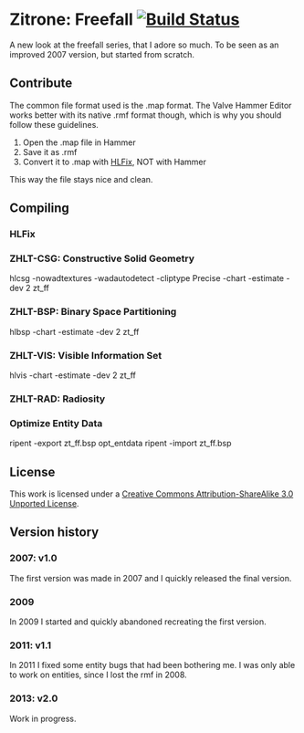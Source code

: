 # Zitrone: Freefall [![Build Status](https://travis-ci.org/ZitroneMapping/freefall.svg?branch=master)](https://travis-ci.org/ZitroneMapping/freefall) #
A new look at the freefall series, that I adore so much. To be seen as an improved 2007 version, but started from scratch.

## Contribute ##
The common file format used is the .map format. The Valve Hammer Editor works better with its native .rmf format though, which is why you should follow these guidelines.

1. Open the .map file in Hammer
2. Save it as .rmf
3. Convert it to .map with [HLFix](http://extension.ws/hlfix/), NOT with Hammer

This way the file stays nice and clean.

## Compiling ##
### HLFix ###

### ZHLT-CSG: Constructive Solid Geometry ###
hlcsg -nowadtextures -wadautodetect -cliptype Precise -chart -estimate -dev 2 zt_ff

### ZHLT-BSP: Binary Space Partitioning ###
hlbsp -chart -estimate -dev 2 zt_ff

### ZHLT-VIS: Visible Information Set ###
hlvis -chart -estimate -dev 2 zt_ff

### ZHLT-RAD: Radiosity ###

### Optimize Entity Data ###
ripent -export zt_ff.bsp
opt_entdata
ripent -import zt_ff.bsp

## License ##
This work is licensed under a [Creative Commons Attribution-ShareAlike 3.0 Unported License](http://creativecommons.org/licenses/by-sa/3.0/).

## Version history ##
### 2007: v1.0 ###
The first version was made in 2007 and I quickly released the final version.
### 2009 ###
In 2009 I started and quickly abandoned recreating the first version.
### 2011: v1.1 ###
In 2011 I fixed some entity bugs that had been bothering me. I was only able to work on entities, since I lost the rmf in 2008.
### 2013: v2.0 ###
Work in progress.
